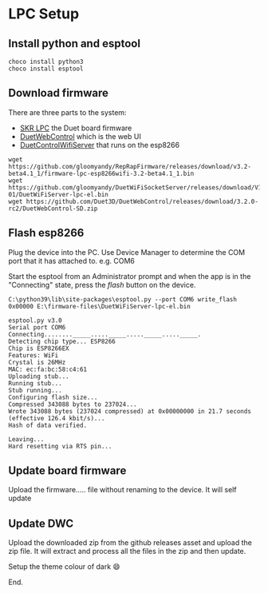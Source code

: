 # LPC Setup

## Install python and esptool

```shell
choco install python3
choco install esptool
```

## Download firmware
There are three parts to the system:
* [SKR LPC](https://github.com/gloomyandy/RepRapFirmware/releases/) the Duet board firmware
* [DuetWebControl](https://github.com/Duet3D/DuetWebControl/releases) which is the web UI
* [DuetControlWifiServer](https://github.com/gloomyandy/RepRapFirmware/releases) that runs on the esp8266

```shell
wget https://github.com/gloomyandy/RepRapFirmware/releases/download/v3.2-beta4.1_1/firmware-lpc-esp8266wifi-3.2-beta4.1_1.bin
wget https://github.com/gloomyandy/DuetWiFiSocketServer/releases/download/V1.25B0-01/DuetWiFiServer-lpc-el.bin
wget https://github.com/Duet3D/DuetWebControl/releases/download/3.2.0-rc2/DuetWebControl-SD.zip
```

## Flash esp8266

Plug the device into the PC. Use Device Manager to determine the COM port that it has attached to. e.g. COM6

Start the esptool from an Administrator prompt and when the app is in the "Connecting" state, press the _flash_ button on the device.

```code
C:\python39\lib\site-packages\esptool.py --port COM6 write_flash 0x00000 E:\firmware-files\DuetWiFiServer-lpc-el.bin

esptool.py v3.0
Serial port COM6
Connecting........_____....._____....._____....._____.
Detecting chip type... ESP8266
Chip is ESP8266EX
Features: WiFi
Crystal is 26MHz
MAC: ec:fa:bc:58:c4:61
Uploading stub...
Running stub...
Stub running...
Configuring flash size...
Compressed 343088 bytes to 237024...
Wrote 343088 bytes (237024 compressed) at 0x00000000 in 21.7 seconds (effective 126.4 kbit/s)...
Hash of data verified.

Leaving...
Hard resetting via RTS pin...
```

## Update board firmware

Upload the firmware..... file without renaming to the device. It will self update

## Update DWC

Upload the downloaded zip from the github releases asset and upload the zip file. It will extract and process all the files in the zip and then update.

Setup the theme colour of dark :smile:

End.